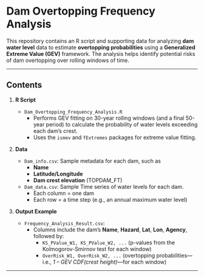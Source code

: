 # Dam Overtopping Frequency Analysis

This repository contains an R script and supporting data for analyzing **dam water level** data to estimate **overtopping probabilities** using a **Generalized Extreme Value (GEV)** framework. The analysis helps identify potential risks of dam overtopping over rolling windows of time.

---

## Contents

1. **R Script**  
   - `Dam_Overtopping_Frequency_Analysis.R`  
     - Performs GEV fitting on 30-year rolling windows (and a final 50-year period) to calculate the probability of water levels exceeding each dam’s crest.  
     - Uses the `ismev` and `fExtremes` packages for extreme value fitting.

2. **Data**  
   - `Dam_info.csv`: Sample metadata for each dam, such as  
     - **Name**  
     - **Latitude/Longitude**  
     - **Dam crest elevation** (TOPDAM_FT)  
   - `Dam_data.csv`: Sample Time series of water levels for each dam.  
     - Each column = one dam  
     - Each row = a time step (e.g., an annual maximum water level)

3. **Output Example**  
   - `Frequency_Analysis_Result.csv`:  
     - Columns include the dam’s **Name**, **Hazard**, **Lat**, **Lon**, **Agency**, followed by:  
       - `KS_PValue_W1, KS_PValue_W2, ...` (p-values from the Kolmogorov-Smirnov test for each window)  
       - `OverRisk_W1, OverRisk_W2, ...` (overtopping probabilities—i.e., *1 – GEV CDF(crest height)*—for each window)

---
